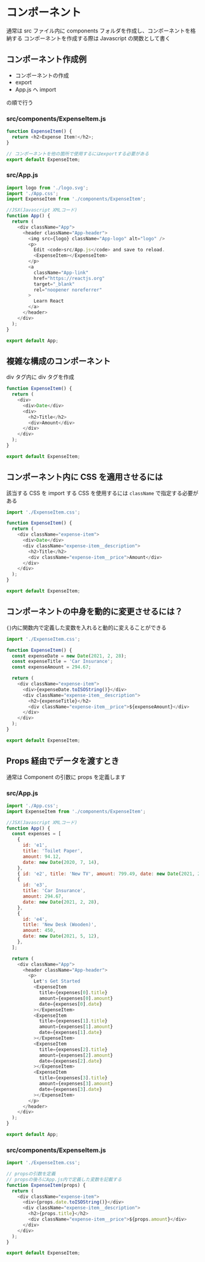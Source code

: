 # コンポーネント

通常は src ファイル内に components フォルダを作成し、コンポーネントを格納する
コンポーネントを作成する際は Javascript の関数として書く

## コンポーネント作成例

- コンポーネントの作成
- export
- App.js へ import

の順で行う

### src/components/ExpenseItem.js

```javascript
function ExpenseItem() {
  return <h2>Expense Item!</h2>;
}

// コンポーネントを他の箇所で使用するにはexportする必要がある
export default ExpenseItem;
```

### src/App.js

```javascript
import logo from './logo.svg';
import './App.css';
import ExpenseItem from './components/ExpenseItem';

//JSX(Javascript XMLコード)
function App() {
  return (
    <div className="App">
      <header className="App-header">
        <img src={logo} className="App-logo" alt="logo" />
        <p>
          Edit <code>src/App.js</code> and save to reload.
          <ExpenseItem></ExpenseItem>
        </p>
        <a
          className="App-link"
          href="https://reactjs.org"
          target="_blank"
          rel="noopener noreferrer"
        >
          Learn React
        </a>
      </header>
    </div>
  );
}

export default App;
```

## 複雑な構成のコンポーネント

div タグ内に div タグを作成

```javascript
function ExpenseItem() {
  return (
    <div>
      <div>Date</div>
      <div>
        <h2>Title</h2>
        <div>Amount</div>
      </div>
    </div>
  );
}

export default ExpenseItem;
```

## コンポーネント内に CSS を適用させるには

該当する CSS を import する
CSS を使用するには `className` で指定する必要がある

```javascript
import './ExpenseItem.css';

function ExpenseItem() {
  return (
    <div className="expense-item">
      <div>Date</div>
      <div className="expense-item__description">
        <h2>Title</h2>
        <div className="expense-item__price">Amount</div>
      </div>
    </div>
  );
}

export default ExpenseItem;
```

## コンポーネントの中身を動的に変更させるには？

`{}`内に関数内で定義した変数を入れると動的に変えることができる

```javascript
import './ExpenseItem.css';

function ExpenseItem() {
  const expenseDate = new Date(2021, 2, 28);
  const expenseTitle = 'Car Insurance';
  const expenseAmount = 294.67;

  return (
    <div className="expense-item">
      <div>{expenseDate.toISOString()}</div>
      <div className="expense-item__description">
        <h2>{expenseTitle}</h2>
        <div className="expense-item__price">${expenseAmount}</div>
      </div>
    </div>
  );
}

export default ExpenseItem;
```

## Props 経由でデータを渡すとき

通常は Component の引数に props を定義します

### src/App.js

```javascript
import './App.css';
import ExpenseItem from './components/ExpenseItem';

//JSX(Javascript XMLコード)
function App() {
  const expenses = [
    {
      id: 'e1',
      title: 'Toilet Paper',
      amount: 94.12,
      date: new Date(2020, 7, 14),
    },
    { id: 'e2', title: 'New TV', amount: 799.49, date: new Date(2021, 2, 12) },
    {
      id: 'e3',
      title: 'Car Insurance',
      amount: 294.67,
      date: new Date(2021, 2, 28),
    },
    {
      id: 'e4',
      title: 'New Desk (Wooden)',
      amount: 450,
      date: new Date(2021, 5, 12),
    },
  ];

  return (
    <div className="App">
      <header className="App-header">
        <p>
          Let's Get Started
          <ExpenseItem
            title={expenses[0].title}
            amount={expenses[0].amount}
            date={expenses[0].date}
          ></ExpenseItem>
          <ExpenseItem
            title={expenses[1].title}
            amount={expenses[1].amount}
            date={expenses[1].date}
          ></ExpenseItem>
          <ExpenseItem
            title={expenses[2].title}
            amount={expenses[2].amount}
            date={expenses[2].date}
          ></ExpenseItem>
          <ExpenseItem
            title={expenses[3].title}
            amount={expenses[3].amount}
            date={expenses[3].date}
          ></ExpenseItem>
        </p>
      </header>
    </div>
  );
}

export default App;
```

### src/components/ExpenseItem.js

```javascript
import './ExpenseItem.css';

// propsの引数を定義
// propsの後ろにApp.js内で定義した変数を記載する
function ExpenseItem(props) {
  return (
    <div className="expense-item">
      <div>{props.date.toISOString()}</div>
      <div className="expense-item__description">
        <h2>{props.title}</h2>
        <div className="expense-item__price">${props.amount}</div>
      </div>
    </div>
  );
}

export default ExpenseItem;
```
